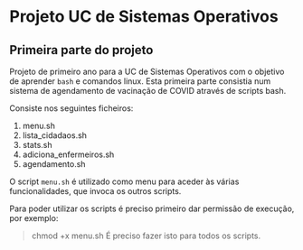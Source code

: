 # Projeto UC de Sistemas Operativos

## Primeira parte do projeto

Projeto de primeiro ano para a UC de Sistemas Operativos com o objetivo de aprender ```bash``` e comandos linux.
Esta primeira parte consistia num sistema de agendamento de vacinação de COVID através de scripts bash.

Consiste nos seguintes ficheiros:
1. menu.sh
2. lista_cidadaos.sh
3. stats.sh
4. adiciona_enfermeiros.sh
5. agendamento.sh

O script `menu.sh` é utilizado como menu para aceder às várias funcionalidades, que invoca os outros scripts.

Para poder utilizar os scripts é preciso primeiro dar permissão de execução, por exemplo:
> chmod +x menu.sh
É preciso fazer isto para todos os scripts.